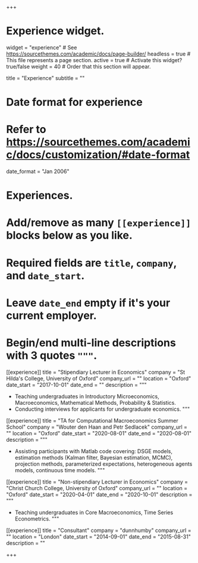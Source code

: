 +++
# Experience widget.
widget = "experience"  # See https://sourcethemes.com/academic/docs/page-builder/
headless = true  # This file represents a page section.
active = true  # Activate this widget? true/false
weight = 40  # Order that this section will appear.

title = "Experience"
subtitle = ""

# Date format for experience
#   Refer to https://sourcethemes.com/academic/docs/customization/#date-format
date_format = "Jan 2006"

# Experiences.
#   Add/remove as many `[[experience]]` blocks below as you like.
#   Required fields are `title`, `company`, and `date_start`.
#   Leave `date_end` empty if it's your current employer.
#   Begin/end multi-line descriptions with 3 quotes `"""`.
[[experience]]
  title = "Stipendiary Lecturer in Economics"
  company = "St Hilda's College, University of Oxford"
  company_url = ""
  location = "Oxford"
  date_start = "2017-10-01"
  date_end = ""
  description = """

  * Teaching undergraduates in Introductory Microeconomics, Macroeconomics, Mathematical Methods, Probability & Statistics.
  * Conducting interviews for applicants for undergraduate economics.
  """

[[experience]]
  title = "TA for Computational Macroeconomics Summer School"
  company = "Wouter den Haan and Petr Sedlacek"
  company_url = ""
  location = "Oxford"
  date_start = "2020-08-01"
  date_end = "2020-08-01"
  description = """

  * Assisting participants with Matlab code covering: DSGE models, estimation methods (Kalman filter, Bayesian estimation, MCMC), projection methods, parameterized expectations, heterogeneous agents models, continuous time models.
  """

[[experience]]
  title = "Non-stipendiary Lecturer in Economics"
  company = "Christ Church College, University of Oxford"
  company_url = ""
  location = "Oxford"
  date_start = "2020-04-01"
  date_end = "2020-10-01"
  description = """

  * Teaching undergraduates in Core Macroeconomics, Time Series Econometrics.
  """

[[experience]]
  title = "Consultant"
  company = "dunnhumby"
  company_url = ""
  location = "London"
  date_start = "2014-09-01"
  date_end = "2015-08-31"
  description = ""

+++
